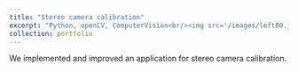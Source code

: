 ```yaml
---
title: "Stereo camera calibration"
excerpt: "Python, openCV, ComputerVision<br/><img src='/images/left00.jpg' class="center">"
collection: portfolio
---
```

We implemented and improved an application for stereo camera calibration. 